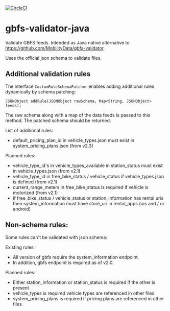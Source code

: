 [![CircleCI](https://circleci.com/gh/entur/gbfs-validator-java/tree/master.svg?style=svg)](https://circleci.com/gh/entur/gbfs-validator-java/tree/master)

# gbfs-validator-java

Validate GBFS feeds. Intended as Java native alternative to https://github.com/MobilityData/gbfs-validator.

Uses the official json schema to validate files.

## Additional validation rules

The interface `CustomRuleSchemaPatcher` enables adding additional rules dynamically by schema patching:

    JSONObject addRule(JSONObject rawSchema, Map<String, JSONObject> feeds);

The raw schema along with a map of the data feeds is passed to this method. The patched schema should be returned.

List of additional rules:

* default_pricing_plan_id in vehicle_types.json must exist in system_pricing_plans.json (from v2.3)

Planned rules:

* vehicle_type_id's in vehicle_types_available in station_status must exist in vehicle_types.json (from v2.1)
* vehicle_type_id in free_bike_status / vehicle_status if vehicle_types.json is defined (from v2.1)
* current_range_meters in free_bike_status is required if vehicle is motorized (from v2.1)
* if free_bike_status / vehicle_status or station_information has rental uris then system_information must have store_uri in rental_apps (ios and / or android)

## Non-schema rules:

Some rules can't be validated with json schema:

Existing rules: 

* All version of gbfs require the system_information endpoint.
* In addition, gbfs endpoint is required as of v2.0.

Planned rules:

* Either station_information or station_status is required if the other is present
* vehicle_types is required vehicle types are referenced in other files
* system_pricing_plans is required if pricing plans are referenced in other files

